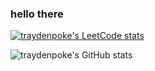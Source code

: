 ### hello there

[![traydenpoke's LeetCode stats](https://leetcode-stats-six.vercel.app/?username=traydenpoke&theme=dark)](https://github.com/KnlnKS/leetcode-stats)

![traydenpoke's GitHub stats](https://github-readme-stats.vercel.app/api?username=traydenpoke&show_icons=true&theme=radical&hide_rank=true)
